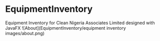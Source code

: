 # EquipmentInventory
Equipment Inventory for Clean Nigeria Associates Limited designed with JavaFX
![About](EquipmentInventory/equipment inventory images/about.png)
